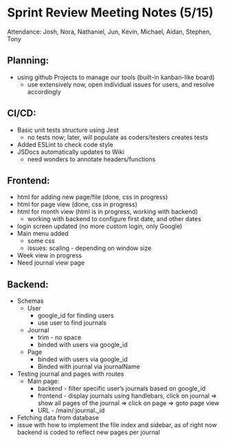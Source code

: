 # Sprint Review Meeting Notes (5/15)
Attendance: Josh, Nora, Nathaniel, Jun, Kevin, Michael, Aidan, Stephen, Tony

## Planning:
 - using github Projects to manage our tools (built-in kanban-like board)
   - use extensively now, open individual issues for users, and resolve accordingly
## CI/CD:
 - Basic unit tests structure using Jest
   - no tests now; later, will populate as coders/testers creates tests
 - Added ESLint to check code style
 - JSDocs automatically updates to Wiki
   - need wonders to annotate headers/functions
## Frontend:
 - html for adding new page/file (done, css in progress)
 - html for page view (done, css in progress)
 - html for month view (html is in progress, working with backend)
   - working with backend to configure first date, and other dates
 - login screen updated (no more custom login, only Google)
 - Main menu added
   - some css
   - issues: scaling - depending on window size
 - Week view in progress
 - Need journal view page

## Backend:
 - Schemas
   - User 
     - google_id for finding users
     - use user to find journals
   - Journal
     - trim - no space
     - binded with users via google_id
   - Page
     - binded with users via google_id
     - Binded with journal via journalName
 - Testing journal and pages with routes
   - Main page: 
     - backend -  filter specific user’s journals based on google_id
     - frontend - display journals using handlebars, click on journal => show all pages of the journal => click on page => goto page view
     - URL - /main/:journal._id
 - Fetching data from database
 - issue with how to implement the file index and sidebar, as of right now backend is coded to reflect new pages per journal
